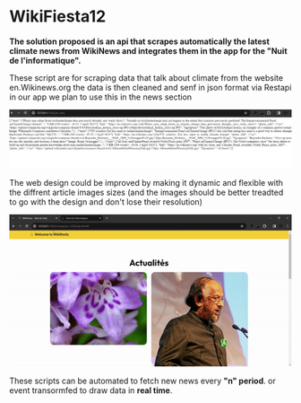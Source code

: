 # WikiFiesta12

**The solution proposed is an api that scrapes automatically the latest climate news from WikiNews and integrates them in the app for the "Nuit de l'informatique".**





These script are for scraping data that talk about climate from the website en.Wikinews.org
the data is then cleaned and senf in json format via Restapi 
in our app we plan to use this in the news section 

![](image.png)

The web design could be improved by making it dynamic and flexible with the diffrent article images sizes (and the images should be better treadted to go with the design and don't lose their resolution)
 
![](vid_to_gif.gif)

These scripts can be automated to fetch new news every **"n" period**. or event transormfed to draw data in **real time**.